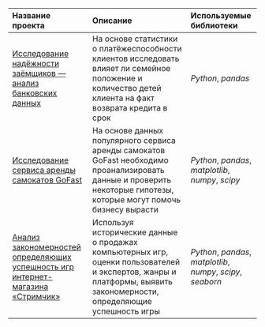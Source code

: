 | Название проекта | Описание | Используемые библиотеки | 
| :---------------------- | :---------------------- | :---------------------- |
| [Исследование надёжности заёмщиков — анализ банковских данных](https://github.com/Sevav/Projects_practicum_data_analyst/blob/b434154d47f824c232c55cf398ea934bb41a84c6/practicum_data_borrower/%D0%98%D1%81%D1%81%D0%BB%D0%B5%D0%B4%D0%BE%D0%B2%D0%B0%D0%BD%D0%B8%D0%B5%20%D0%BD%D0%B0%D0%B4%D0%B5%D0%B6%D0%BD%D0%BE%D1%81%D1%82%D0%B8%20%D0%B7%D0%B0%D0%B5%D0%BC%D1%89%D0%B8%D0%BA%D0%BE%D0%B2.ipynb) | На основе статистики о платёжеспособности клиентов исследовать влияет ли семейное положение и количество детей клиента на факт возврата кредита в срок | *Python*, *pandas* |
| [Исследование сервиса аренды самокатов GoFast](https://github.com/Sevav/Projects_practicum_data_analyst/blob/b434154d47f824c232c55cf398ea934bb41a84c6/data_scooter_rental/%D0%98%D1%81%D1%81%D0%BB%D0%B5%D0%B4%D0%BE%D0%B2%D0%B0%D0%BD%D0%B8%D0%B5%20%D1%81%D0%B5%D1%80%D0%B2%D0%B8%D1%81%D0%B0%20%D0%B0%D1%80%D0%B5%D0%BD%D0%B4%D1%8B%20%D1%81%D0%B0%D0%BC%D0%BE%D0%BA%D0%B0%D1%82%D0%BE%D0%B2%20GoFast.ipynb) | На основе данных популярного сервиса аренды самокатов GoFast необходимо проанализировать данные и проверить некоторые гипотезы, которые могут помочь бизнесу вырасти | *Python*, *pandas*, *matplotlib*, *numpy*, *scipy* |
| [Анализ закономерностей определяющих успешность игр интернет-магазина «Стримчик»](https://github.com/Sevav/Projects_practicum_data_analyst/blob/bb2cbf2f18b1eede02041ce47d29e9bf20fd8ae9/data_online_store/%D0%90%D0%BD%D0%B0%D0%BB%D0%B8%D0%B7%20%D0%B7%D0%B0%D0%BA%D0%BE%D0%BD%D0%BE%D0%BC%D0%B5%D1%80%D0%BD%D0%BE%D1%81%D1%82%D0%B5%D0%B9%20%D0%BE%D0%BF%D1%80%D0%B5%D0%B4%D0%B5%D0%BB%D1%8F%D1%8E%D1%89%D0%B8%D1%85%20%D1%83%D1%81%D0%BF%D0%B5%D1%88%D0%BD%D0%BE%D1%81%D1%82%D1%8C%20%D0%B8%D0%B3%D1%80%20%D0%B8%D0%BD%D1%82%D0%B5%D1%80%D0%BD%D0%B5%D1%82-%D0%BC%D0%B0%D0%B3%D0%B0%D0%B7%D0%B8%D0%BD%D0%B0%20%C2%AB%D0%A1%D1%82%D1%80%D0%B8%D0%BC%D1%87%D0%B8%D0%BA%C2%BB.ipynb) | Используя исторические данные о продажах компьютерных игр, оценки пользователей и экспертов, жанры и платформы, выявить закономерности, определяющие успешность игры | *Python*, *pandas*, *matplotlib*, *numpy*, *scipy*, *seaborn* |
